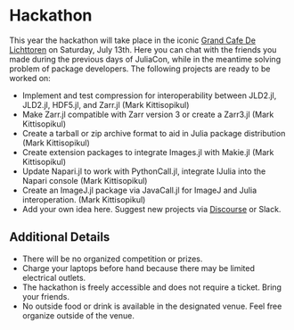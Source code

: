 # Hackathon

This year the hackathon will take place in the iconic [Grand Cafe De Lichttoren](https://maps.app.goo.gl/wA2yHBx1Xp8LnqTG6) on Saturday, July 13th. Here you can chat with the friends you made during the previous days of JuliaCon, while in the meantime solving problem of package developers. The following projects are ready to be worked on:

* Implement and test compression for interoperability between JLD2.jl, JLD2.jl, HDF5.jl, and Zarr.jl (Mark Kittisopikul)
* Make Zarr.jl compatible with Zarr version 3 or create a Zarr3.jl (Mark Kittisopikul)
* Create a tarball or zip archive format to aid in Julia package distribution (Mark Kittisopikul)
* Create extension packages to integrate Images.jl with Makie.jl (Mark Kittisopikul)
* Update Napari.jl to work with PythonCall.jl, integrate IJulia into the Napari console (Mark Kittisopikul)
* Create an ImageJ.jl package via JavaCall.jl for ImageJ and Julia interoperation. (Mark Kittisopikul)
* Add your own idea here. Suggest new projects via [Discourse](https://discourse.julialang.org/c/juliacon/juliacon2024/67) or Slack.

## Additional Details

* There will be no organized competition or prizes.
* Charge your laptops before hand because there may be limited electrical outlets.
* The hackathon is freely accessible and does not require a ticket. Bring your friends.
* No outside food or drink is available in the designated venue. Feel free organize outside of the venue.
